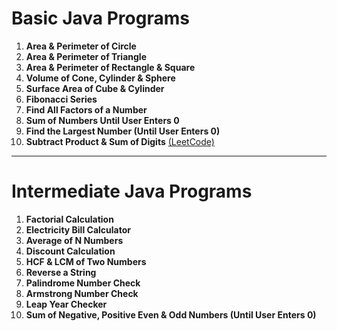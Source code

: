# Basic Java Programs
1. **Area & Perimeter of Circle**  
2. **Area & Perimeter of Triangle**  
3. **Area & Perimeter of Rectangle & Square**  
4. **Volume of Cone, Cylinder & Sphere**  
5. **Surface Area of Cube & Cylinder**  
6. **Fibonacci Series**  
7. **Find All Factors of a Number**  
8. **Sum of Numbers Until User Enters 0**  
9. **Find the Largest Number (Until User Enters 0)**  
10. **Subtract Product & Sum of Digits** [(LeetCode)](https://leetcode.com/problems/subtract-the-product-and-sum-of-digits-of-an-integer/)  

---

# Intermediate Java Programs
1. **Factorial Calculation**  
2. **Electricity Bill Calculator**  
3. **Average of N Numbers**  
4. **Discount Calculation**  
5. **HCF & LCM of Two Numbers**  
6. **Reverse a String**  
7. **Palindrome Number Check**  
8. **Armstrong Number Check**  
9. **Leap Year Checker**  
10. **Sum of Negative, Positive Even & Odd Numbers (Until User Enters 0)**  
